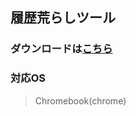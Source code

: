 ## 履歴荒らしツール
### ダウンロードは[こちら](https://github.com/rirekikesou/rirekikesou/releases/download/releases/main.html)

### 対応OS
> Chromebook(chrome)
<!--
**rirekikesou/rirekikesou** is a ✨ _special_ ✨ repository because its `README.md` (this file) appears on your GitHub profile.

Here are some ideas to get you started:

- 🔭 I’m currently working on ...
- 🌱 I’m currently learning ...
- 👯 I’m looking to collaborate on ...
- 🤔 I’m looking for help with ...
- 💬 Ask me about ...
- 📫 How to reach me: ...
- 😄 Pronouns: ...
- ⚡ Fun fact: ...
-->
